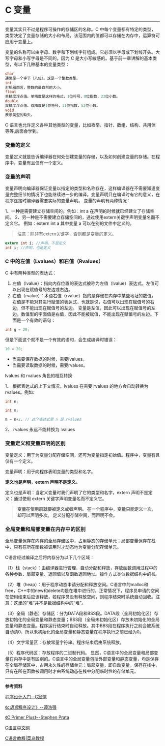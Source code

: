 # C 变量






------

变量其实只不过是程序可操作的存储区的名称。C 中每个变量都有特定的类型，类型决定了变量存储的大小和布局，该范围内的值都可以存储在内存中，运算符可应用于变量上。

变量的名称可以由字母、数字和下划线字符组成。它必须以字母或下划线开头。大写字母和小写字母是不同的，因为 C 是大小写敏感的。基于前一章讲解的基本类型，有以下几种基本的变量类型：

```c
char	
通常是一个字节（八位）。这是一个整数类型。
int	
对机器而言，整数的最自然的大小。
float
单精度浮点值。单精度是这样的格式，1位符号，8位指数，23位小数。
double
双精度浮点值。双精度是1位符号，11位指数，52位小数。
void	
表示类型的缺失。
```
C 语言也允许定义各种其他类型的变量，比如枚举、指针、数组、结构、共用体等等,后面会学到。
### 变量的定义
变量定义就是告诉编译器在何处创建变量的存储，以及如何创建变量的存储。在程序中，变量有且仅有一个定义。
### 变量的声明
变量声明向编译器保证变量以指定的类型和名称存在，这样编译器在不需要知道变量完整细节的情况下也能继续进一步的编译。变量声明只在编译时有它的意义，在程序连接时编译器需要实际的变量声明。
变量的声明有两种情况：

1、一种是需要建立存储空间的。例如：int a 在声明的时候就已经建立了存储空间。
2、另一种是不需要建立存储空间的，通过使用extern关键字声明变量名而不定义它。 例如：extern int a 其中变量 a 可以在别的文件中定义的。

> 注意：除非有extern关键字，否则都是变量的定义。

```c
extern int i; //声明，不是定义
int i; //声明，也是定义
```
### C 中的左值（Lvalues）和右值（Rvalues）
C 中有两种类型的表达式：

 1. 左值（lvalue）：指向内存位置的表达式被称为左值（lvalue）表达式。左值可以出现在赋值号的左边或右边。
 2. 右值（rvalue）：术语右值（rvalue）指的是存储在内存中某些地址的数值。右值是不能对其进行赋值的表达式，也就是说，右值可以出现在赋值号的右边，但不能出现在赋值号的左边。
变量是左值，因此可以出现在赋值号的左边。数值型的字面值是右值，因此不能被赋值，不能出现在赋值号的左边。下面是一个有效的语句：

```c
int g = 20;
```

但是下面这个就不是一个有效的语句，会生成编译时错误：

```c
10 = 20;
```

 - 当需要保存数据的时候，需要lvalues。
 - 当需要读取数据的时候，需要rvalues。

 lvalues 和 rvalues 角色的相互转换

 1、 根据表达式的上下文情况，lvalues 在需要 rvalues 的地方会自动转换为 rvalues。例如:


```c
int n;

int m;

m = n+2; // 这个表达式里 n 是 rvalues
```
2、 rvalues 永远不能转换为 lvalues

### 变量定义和变量声明的区别
变量定义：用于为变量分配存储空间，还可为变量指定初始值。程序中，变量有且仅有一个定义。

变量声明：用于向程序表明变量的类型和名字。

**定义也是声明，extern 声明不是定义。**

定义也是声明：当定义变量时我们声明了它的类型和名字，extern 声明不是定义：通过使用 extern 关键字声明变量名而不定义它。

> **变量在使用前就要被定义或者声明。 在一个程序中，变量只能定义一次，却可以声明多次。 定义分配存储空间，而声明不会。**
### 全局变量和局部变量在内存中的区别
全局变量保存在内存的全局存储区中，占用静态的存储单元；局部变量保存在栈中，只有在所在函数被调用时才动态地为变量分配存储单元。

C语言经过编译之后将内存分为以下几个区域：

 （1）栈（stack）：由编译器进行管理，自动分配和释放，存放函数调用过程中的各种参数、局部变量、返回值以及函数返回地址。操作方式类似数据结构中的栈。

 （2）堆（heap）：用于程序动态申请分配和释放空间。C语言中的malloc和free，C++中的new和delete均是在堆中进行的。正常情况下，程序员申请的空间在使用结束后应该释放，若程序员没有释放空间，则程序结束时系统自动回收。注意：这里的“堆”并不是数据结构中的“堆”。

（3）全局（静态）存储区：分为DATA段和BSS段。DATA段（全局初始化区）存放初始化的全局变量和静态变量；BSS段（全局未初始化区）存放未初始化的全局变量和静态变量。程序运行结束时自动释放。其中BBS段在程序执行之前会被系统自动清0，所以未初始化的全局变量和静态变量在程序执行之前已经为0。

（4）文字常量区：存放常量字符串。程序结束后由系统释放。

（5）程序代码区：存放程序的二进制代码。
显然，C语言中的全局变量和局部变量在内存中是有区别的。C语言中的全局变量包括外部变量和静态变量，均是保存在全局存储区中，占用永久性的存储单元；局部变量，即自动变量，保存在栈中，只有在所在函数被调用时才由系统动态在栈中分配临时性的存储单元。

------

**参考资料** 



[程序设计入门--C翁恺](http://www.icourse163.org/learn/ZJU-199001?tid=1450247457#/learn/announce)

[《*c语言*程序设计》--谭浩强](https://baike.baidu.com/item/c%E8%AF%AD%E8%A8%80%E7%A8%8B%E5%BA%8F%E8%AE%BE%E8%AE%A1/19471979?fr=aladdin)

[《C Primer Plus》--Stephen Prata](https://baike.baidu.com/item/c%20primer%20plus/4851344?fr=aladdin)

[C语言中文网](http://c.biancheng.net/)

[C语言教程|菜鸟教程](https://www.runoob.com/cprogramming/c-tutorial.html)


